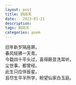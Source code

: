 ```yaml
---
layout: post
title: 鹧鸪天
date:   2023-01-21
description:
tags: 鹧鸪天
categories: poem
---
```


旧年新岁隔座屏。  
春风轻拂一天青。  
今载四十平头过，喜得籁音洗耳听。  
尘世事，都曾经。  
此生只应伴辰星。  
且尽生平半所学，盼望仙家白玉庭。
